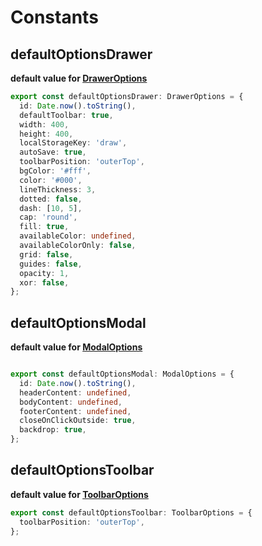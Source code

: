 # Constants


## defaultOptionsDrawer

__default value for [DrawerOptions](api/interfaces/types.DrawerOptions)__

```ts
export const defaultOptionsDrawer: DrawerOptions = {
  id: Date.now().toString(),
  defaultToolbar: true,
  width: 400,
  height: 400,
  localStorageKey: 'draw',
  autoSave: true,
  toolbarPosition: 'outerTop',
  bgColor: '#fff',
  color: '#000',
  lineThickness: 3,
  dotted: false,
  dash: [10, 5],
  cap: 'round',
  fill: true,
  availableColor: undefined,
  availableColorOnly: false,
  grid: false,
  guides: false,
  opacity: 1,
  xor: false,
};
```

## defaultOptionsModal

__default value for [ModalOptions](api/interfaces/types.ModalOptions)__

```ts

export const defaultOptionsModal: ModalOptions = {
  id: Date.now().toString(),
  headerContent: undefined,
  bodyContent: undefined,
  footerContent: undefined,
  closeOnClickOutside: true,
  backdrop: true,
};
```

## defaultOptionsToolbar

__default value for [ToolbarOptions](api/interfaces/types.ToolbarOptions)__

```ts
export const defaultOptionsToolbar: ToolbarOptions = {
  toolbarPosition: 'outerTop',
};
```
